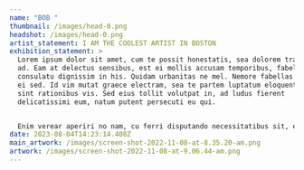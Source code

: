 ```yaml
---
name: "BOB "
thumbnail: /images/head-0.png
headshot: /images/head-0.png
artist_statement: I AM THE COOLEST ARTIST IN BOSTON
exhibition_statement: >
  Lorem ipsum dolor sit amet, cum te possit honestatis, sea dolorem tractatos
  ad. Eam at delectus sensibus, est ei mollis accusam temporibus, fabellas
  consulatu dignissim in his. Quidam urbanitas ne mel. Nemore fabellas singulis
  ei sed. Id vim mutat graece electram, sea te partem luptatum eloquentiam, in
  sint rationibus vis. Sed eius tollit volutpat in, ad ludus fierent
  delicatissimi eum, natum putent persecuti eu qui.


  Enim verear aperiri no nam, cu ferri disputando necessitatibus sit, ei tale necessitatibus vis. Ei cum error maiorum conclusionemque. Quem concludaturque cu vis, idque everti qui te. In facete quaeque per, exerci iisque detracto est an. Dico populo no his. Ex iudico tamquam eam, ad fugit movet voluptua sit.
date: 2023-08-04T14:23:14.408Z
main_artwork: /images/screen-shot-2022-11-08-at-8.35.20-am.png
artwork: /images/screen-shot-2022-11-08-at-9.06.44-am.png
---
```

